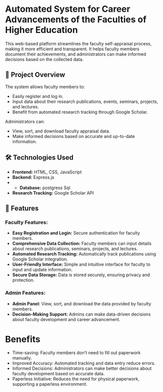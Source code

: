 # Automated System for Career Advancements of the Faculties of Higher Education

This web-based platform streamlines the faculty self-appraisal process, making it more efficient and transparent. It helps faculty members document their achievements, and administrators can make informed decisions based on the collected data.

## 🚀 Project Overview

The system allows faculty members to:
- Easily register and log in.
- Input data about their research publications, events, seminars, projects, and lectures.
- Benefit from automated research tracking through Google Scholar.

Administrators can:
- View, sort, and download faculty appraisal data.
- Make informed decisions based on accurate and up-to-date information.

## 🛠️ Technologies Used

- **Frontend:** HTML, CSS, JavaScript
- **Backend:** Express.js
- - **Database:** postgress Sql
- **Research Tracking:** Google Scholar API

## 🚀 Features

### Faculty Features:
- **Easy Registration and Login:** Secure authentication for faculty members.
- **Comprehensive Data Collection:** Faculty members can input details about research publications, seminars, projects, and lectures.
- **Automated Research Tracking:** Automatically track publications using Google Scholar integration.
- **User-Friendly Interface:** Simple and intuitive interface for faculty to input and update information.
- **Secure Data Storage:** Data is stored securely, ensuring privacy and protection.

### Admin Features:
- **Admin Panel:** View, sort, and download the data provided by faculty members.
- **Decision-Making Support:** Admins can make data-driven decisions about faculty development and career advancement.

# Benefits
- Time-saving: Faculty members don’t need to fill out paperwork manually.
- Improved Accuracy: Automated tracking and data entry reduce errors.
- Informed Decisions: Administrators can make better decisions about faculty development based on accurate data.
- Paperless Initiative: Reduces the need for physical paperwork, supporting a paperless environment.
